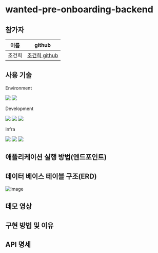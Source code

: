 # wanted-pre-onboarding-backend

## 참가자
|이름|github|
|---|---|
|조건희|[조건희 github](https://github.com/gunhee93)|

## 사용 기술 
Environment
<div>
  <img src="https://img.shields.io/badge/github-181717?style=for-the-badge&logo=github&logoColor=white">
  <img src="https://img.shields.io/badge/git-F05032?style=for-the-badge&logo=git&logoColor=white">
</div>

Development
<div>
  <img src="https://img.shields.io/badge/java-007396?style=for-the-badge&logo=java&logoColor=white">
  <img src="https://img.shields.io/badge/springboot-6DB33F?style=for-the-badge&logo=springboot&logoColor=white">
  <img src="https://img.shields.io/badge/mysql-4479A1?style=for-the-badge&logo=mysql&logoColor=white">
</div>

Infra
<div>
  <img src="https://img.shields.io/badge/amazonec2-FF9900?style=for-the-badge&logo=amazonec2&logoColor=white">
  <img src="https://img.shields.io/badge/amazonrds-527FFF?style=for-the-badge&logo=amazonrds&logoColor=white">
  <img src="https://img.shields.io/badge/amazons3-569A31?style=for-the-badge&logo=amazons3&logoColor=white">
</div>

## 애플리케이션 실행 방법(엔드포인트)

## 데이터 베이스 테이블 구조(ERD)

![image](https://github.com/gunhee93/wanted-pre-onboarding-backend/assets/123151812/babbbbca-e71c-4463-9495-e632cef12c2c)


## 데모 영상

## 구현 방법 및 이유

## API 명세
